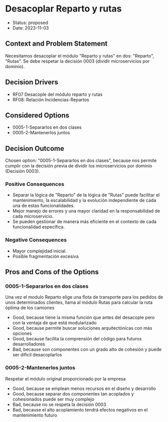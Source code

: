 # Desacoplar Reparto y rutas

* Status: proposed
* Date: 2023-11-03

## Context and Problem Statement

Necesitamos desacoplar el módulo "Reparto y rutas" en dos: "Reparto", "Rutas". Se debe respetar la decisión 0003 (dividir microservicios por dominio).

## Decision Drivers

* RF07 Desacople del módulo reparto y rutas
* RF08: Relación Incidencias-Repartos

## Considered Options

* 0005-1-Separarlos en dos clases
* 0005-2-Mantenerlos juntos

## Decision Outcome

Chosen option: "0005-1-Separarlos en dos clases", because nos permite cumplir con la decisión previa de dividir los microservicios por dominio (Decisión 0003).

### Positive Consequences

* Separar la lógica de "Reparto" de la lógica de "Rutas" puede facilitar el mantenimiento, la escalabilidad y la evolución independiente de cada una de estas funcionalidades.
* Mejor manejo de errores y una mayor claridad en la responsabilidad de cada microservicio.
* Se pueden gestionar de manera más eficiente en el contexto de cada funcionalidad específica.

### Negative Consequences

* Mayor complejidad inicial.
* Posible fragmentación excesiva

## Pros and Cons of the Options

### 0005-1-Separarlos en dos clases

Una vez el modulo Reparto elige una flota de transporte para los pedidos de unos determinados clientes, llama al módulo Rutas para calcular la ruta óptima de los camiones

* Good, because tiene la misma función que antes del desacople pero con la ventaja de que está modularizado
* Good, because permite buscar soluciones arquitectónicas con más opciones
* Good, because facilita la comprensión del código para futuros desarrolladores
* Bad, because son componentes con un grado alto de cohesión y puede ser dificil desacoplarlos

### 0005-2-Mantenerlos juntos

Respetar el módulo original proporcionado por la empresa

* Good, because se emplean menos recursos en el diseño y desarrollo
* Good, because separar dos componentes tan acoplados y cohesionados puede ser muy complejo
* Bad, because no se respeta la decisión 0003
* Bad, because el alto acoplamiento tendrá efectos negativos en el mantenimiento futuro
